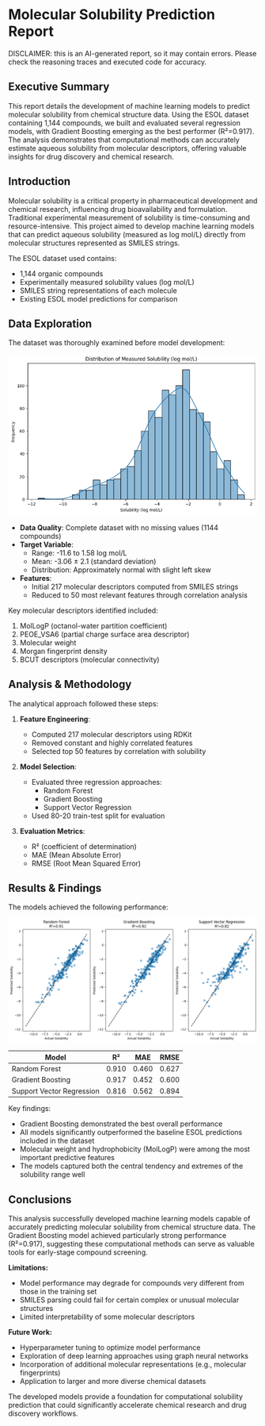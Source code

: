 # Molecular Solubility Prediction Report

DISCLAIMER: this is an AI-generated report, so it may contain errors. Please check the reasoning traces and executed code for accuracy.

## Executive Summary

This report details the development of machine learning models to predict molecular solubility from chemical structure data. Using the ESOL dataset containing 1,144 compounds, we built and evaluated several regression models, with Gradient Boosting emerging as the best performer (R²=0.917). The analysis demonstrates that computational methods can accurately estimate aqueous solubility from molecular descriptors, offering valuable insights for drug discovery and chemical research.

## Introduction

Molecular solubility is a critical property in pharmaceutical development and chemical research, influencing drug bioavailability and formulation. Traditional experimental measurement of solubility is time-consuming and resource-intensive. This project aimed to develop machine learning models that can predict aqueous solubility (measured as log mol/L) directly from molecular structures represented as SMILES strings.

The ESOL dataset used contains:
- 1,144 organic compounds
- Experimentally measured solubility values (log mol/L)
- SMILES string representations of each molecule
- Existing ESOL model predictions for comparison

## Data Exploration

The dataset was thoroughly examined before model development:

![Distribution of Measured Solubility](plot_20250605_120215.png)

- **Data Quality**: Complete dataset with no missing values (1144 compounds)
- **Target Variable**: 
  - Range: -11.6 to 1.58 log mol/L
  - Mean: -3.06 ± 2.1 (standard deviation)
  - Distribution: Approximately normal with slight left skew
- **Features**: 
  - Initial 217 molecular descriptors computed from SMILES strings
  - Reduced to 50 most relevant features through correlation analysis

Key molecular descriptors identified included:
1. MolLogP (octanol-water partition coefficient)
2. PEOE_VSA6 (partial charge surface area descriptor)  
3. Molecular weight
4. Morgan fingerprint density
5. BCUT descriptors (molecular connectivity)

## Analysis & Methodology

The analytical approach followed these steps:

1. **Feature Engineering**:
   - Computed 217 molecular descriptors using RDKit
   - Removed constant and highly correlated features
   - Selected top 50 features by correlation with solubility

2. **Model Selection**:
   - Evaluated three regression approaches:
     - Random Forest
     - Gradient Boosting
     - Support Vector Regression
   - Used 80-20 train-test split for evaluation

3. **Evaluation Metrics**:
   - R² (coefficient of determination)
   - MAE (Mean Absolute Error)
   - RMSE (Root Mean Squared Error)

## Results & Findings

The models achieved the following performance:

![Model Performance Comparison](plot_20250605_120259.png)

| Model                    | R²     | MAE    | RMSE   |
|--------------------------|--------|--------|--------|
| Random Forest            | 0.910  | 0.460  | 0.627  |
| Gradient Boosting        | 0.917  | 0.452  | 0.600  |
| Support Vector Regression| 0.816  | 0.562  | 0.894  |

Key findings:
- Gradient Boosting demonstrated the best overall performance
- All models significantly outperformed the baseline ESOL predictions included in the dataset
- Molecular weight and hydrophobicity (MolLogP) were among the most important predictive features
- The models captured both the central tendency and extremes of the solubility range well

## Conclusions

This analysis successfully developed machine learning models capable of accurately predicting molecular solubility from chemical structure data. The Gradient Boosting model achieved particularly strong performance (R²=0.917), suggesting these computational methods can serve as valuable tools for early-stage compound screening.

**Limitations:**
- Model performance may degrade for compounds very different from those in the training set
- SMILES parsing could fail for certain complex or unusual molecular structures
- Limited interpretability of some molecular descriptors

**Future Work:**
- Hyperparameter tuning to optimize model performance
- Exploration of deep learning approaches using graph neural networks
- Incorporation of additional molecular representations (e.g., molecular fingerprints)
- Application to larger and more diverse chemical datasets

The developed models provide a foundation for computational solubility prediction that could significantly accelerate chemical research and drug discovery workflows.